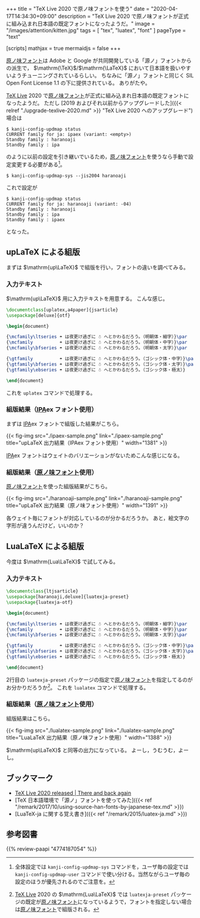+++
title = "TeX Live 2020 で原ノ味フォントを使う"
date =  "2020-04-17T14:34:30+09:00"
description = "TeX Live 2020 で原ノ味フォントが正式に組み込まれ日本語の既定フォントになったようだ。"
image = "/images/attention/kitten.jpg"
tags = [ "tex", "luatex", "font" ]
pageType = "text"

[scripts]
  mathjax = true
  mermaidjs = false
+++

[原ノ味フォント]は Adobe と Google が共同開発している「源ノ」フォントからの派生で， $\mathrm{\TeX}$/$\mathrm{\LaTeX}$ において日本語を扱いやすいようチューニングされているらしい。
ちなみに「源ノ」フォントと同じく SIL Open Font License 1.1 の下に提供されている。
ありがたや。

[TeX Live] 2020 で[原ノ味フォント]が正式に組み込まれ日本語の既定フォントになったようだ。
ただし [2019 およびそれ以前からアップグレードした]({{< relref "./upgrade-texlive-2020.md" >}} "TeX Live 2020 へのアップグレード")場合は

```text
$ kanji-config-updmap status
CURRENT family for ja: ipaex (variant: <empty>)
Standby family : haranoaji
Standby family : ipa
```

のように以前の設定を引き継いでいるため，[原ノ味フォント]を使うなら手動で設定変更する必要がある[^kanji1]。

[^kanji1]: 全体設定では `kanji-config-updmap-sys` コマンドを，ユーザ毎の設定では `kanji-config-updmap-user` コマンドで使い分ける。当然ながらユーザ毎の設定のほうが優先されるのでご注意を。

```text
$ kanji-config-updmap-sys --jis2004 haranoaji
```

これで設定が

```text
$ kanji-config-updmap status
CURRENT family for ja: haranoaji (variant: -04)
Standby family : haranoaji
Standby family : ipa
Standby family : ipaex
```

となった。

## upLaTeX による組版

まずは $\mathrm{up\LaTeX}$ で組版を行い，フォントの違いを調べてみる。

### 入力テキスト

$\mathrm{up\LaTeX}$ 用に入力テキストを用意する。
こんな感じ。

```latex
\documentclass[uplatex,a4paper]{jsarticle}
\usepackage[deluxe]{otf}

\begin{document}

{\mcfamily\ltseries ☂ は夜更け過ぎに ☃ へとかわるだろう。（明朝体・細字）}\par
{\mcfamily          ☂ は夜更け過ぎに ☃ へとかわるだろう。（明朝体・中字）}\par
{\mcfamily\bfseries ☂ は夜更け過ぎに ☃ へとかわるだろう。（明朝体・太字）}\par

{\gtfamily          ☂ は夜更け過ぎに ☃ へとかわるだろう。（ゴシック体・中字）}\par
{\gtfamily\bfseries ☂ は夜更け過ぎに ☃ へとかわるだろう。（ゴシック体・太字）}\par
{\gtfamily\ebseries ☂ は夜更け過ぎに ☃ へとかわるだろう。（ゴシック体・極太）}

\end{document}
```

これを `uplatex` コマンドで処理する。

### 組版結果（[IPA]ex フォント使用）

まずは [IPA]ex フォントで組版した結果がこちら。

{{< fig-img src="./ipaex-sample.png" link="./ipaex-sample.png" title="upLaTeX 出力結果（IPAex フォント使用）" width="1381" >}}

[IPA]ex フォントはウェイトのバリエーションがないためこんな感じになる。

### 組版結果（[原ノ味フォント]使用）

[原ノ味フォント]を使った組版結果がこちら。

{{< fig-img src="./haranoaji-sample.png" link="./haranoaji-sample.png" title="upLaTeX 出力結果（原ノ味フォント使用）" width="1391" >}}

各ウェイト毎にフォントが対応しているのが分かるだろうか。
あと，絵文字の字形が違うんだけど，いいのか？

## LuaLaTeX による組版

今度は $\mathrm{Lua\LaTeX}$ で試してみる。

### 入力テキスト

```latex {hl_lines=[2]}
\documentclass{ltjsarticle}
\usepackage[haranoaji,deluxe]{luatexja-preset}
\usepackage{luatexja-otf}

\begin{document}

{\mcfamily\ltseries ☂ は夜更け過ぎに ☃ へとかわるだろう。（明朝体・細字）}\par
{\mcfamily          ☂ は夜更け過ぎに ☃ へとかわるだろう。（明朝体・中字）}\par
{\mcfamily\bfseries ☂ は夜更け過ぎに ☃ へとかわるだろう。（明朝体・太字）}\par

{\gtfamily          ☂ は夜更け過ぎに ☃ へとかわるだろう。（ゴシック体・中字）}\par
{\gtfamily\bfseries ☂ は夜更け過ぎに ☃ へとかわるだろう。（ゴシック体・太字）}\par
{\gtfamily\ebseries ☂ は夜更け過ぎに ☃ へとかわるだろう。（ゴシック体・極太）}

\end{document}
```

2行目の `luatexja-preset` パッケージの指定で[原ノ味フォント]を指定してるのがお分かりだろうか[^kanji2]。
これを `lualatex` コマンドで処理する。

[^kanji2]: [TeX Live] 2020 の $\mathrm{Lua\LaTeX}$ では `luatexja-preset` パッケージの既定が[原ノ味フォント]になっているようで，フォントを指定しない場合は[原ノ味フォント]で組版される。

### 組版結果（[原ノ味フォント]使用）

組版結果はこちら。

{{< fig-img src="./lualatex-sample.png" link="./lualatex-sample.png" title="LuaLaTeX 出力結果（原ノ味フォント使用）" width="1388" >}}

$\mathrm{up\LaTeX}$ と同等の出力になっている。
よーし，うむうむ，よーし。

## ブックマーク

- [TeX Live 2020 released | There and back again](https://www.preining.info/blog/2020/04/tex-live-2020-released/)
- [TeX 日本語環境で「源ノ」フォントを使ってみた]({{< ref "/remark/2017/10/using-source-han-fonts-by-japanese-tex.md" >}})
- [LuaTeX-ja に関する覚え書き]({{< ref "/remark/2015/luatex-ja.md" >}})

[Ubuntu]: https://www.ubuntu.com/ "The leading operating system for PCs, IoT devices, servers and the cloud | Ubuntu"
[TeX Live]: http://www.tug.org/texlive/ "TeX Live - TeX Users Group"
[原ノ味フォント]: https://github.com/trueroad/HaranoAjiFonts "trueroad/HaranoAjiFonts: 原ノ味フォント"
[IPA]: https://ipafont.ipa.go.jp/ "IPAexフォント/IPAフォント"

## 参考図書

{{% review-paapi "4774187054" %}} <!-- [改訂第7版]LaTeX2ε美文書作成入門 -->
